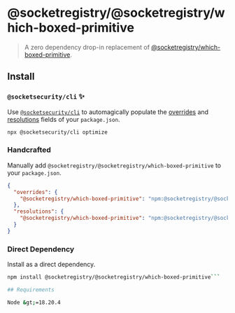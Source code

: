 # @socketregistry/@socketregistry/which-boxed-primitive

> A zero dependency drop-in replacement of
> [@socketregistry/which-boxed-primitive](https://www.npmjs.com/package/@socketregistry/which-boxed-primitive).

## Install

### `@socketsecurity/cli` :sparkles:

Use [`@socketsecurity/cli`](https://www.npmjs.com/package/@socketsecurity/cli)
to automagically populate the
[overrides](https://docs.npmjs.com/cli/v9/configuring-npm/package-json#overrides)
and [resolutions](https://yarnpkg.com/configuration/manifest#resolutions) fields
of your `package.json`.

```sh
npx @socketsecurity/cli optimize
```

### Handcrafted

Manually add `@socketregistry/@socketregistry/which-boxed-primitive` to your
`package.json`.

```json
{
  "overrides": {
    "@socketregistry/which-boxed-primitive": "npm:@socketregistry/@socketregistry/which-boxed-primitive@^1"
  },
  "resolutions": {
    "@socketregistry/which-boxed-primitive": "npm:@socketregistry/@socketregistry/which-boxed-primitive@^1"
  }
}
```

### Direct Dependency

Install as a direct dependency.

````sh
npm install @socketregistry/@socketregistry/which-boxed-primitive```

## Requirements

Node &gt;=18.20.4
````
